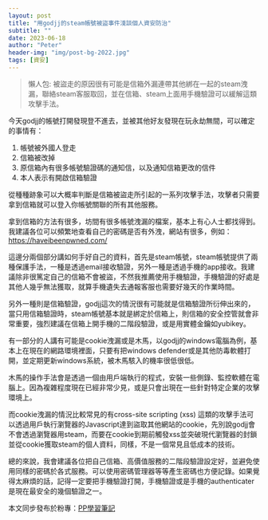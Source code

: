 ```yaml
---
layout: post
title: "用godjj的steam帳號被盜事件淺談個人資安防治"
subtitle: ""
date: 2023-06-18
author: "Peter"
header-img: "img/post-bg-2022.jpg"
tags: [資安]
---
```


> 懶人包: 被盜走的原因很有可能是信箱外漏連帶其他綁在一起的steam洩漏，聯絡steam客服取回，並在信箱、steam上面用手機驗證可以緩解這類攻擊手法。

今天godjj的帳號打開發現登不進去，並被其他好友發現在玩永劫無間，可以確定的事情有：
1. 帳號被外國人登走
2. 信箱被改掉
3. 原信箱內有很多帳號驗證碼的通知信，以及通知信箱更改的信件
4. 本人表示有開啟信箱驗證

從種種跡象可以大概率判斷是信箱被盜走所引起的一系列攻擊手法，攻擊者只需要拿到信箱就可以登入你帳號關聯的所有其他服務。

拿到信箱的方法有很多，坊間有很多帳號洩漏的檔案，基本上有心人士都找得到。我建議各位可以頻繁地查看自己的密碼是否有外洩，網站有很多，例如： https://haveibeenpwned.com/

這邊分兩個部分講如何手好自己的資料，首先是steam帳號，steam帳號提供了兩種保護手法，一種是透過email接收驗證，另外一種是透過手機的app接收。我建議除非很篤定自己的信箱不會被盜，不然我推薦使用手機驗證，手機驗證的好處是其他人幾乎無法獲取，就算手機遺失去通報客服也需要好幾天的作業時間。

另外一種則是信箱驗證，godjj這次的情況很有可能就是信箱驗證所衍伸出來的，當只用信箱驗證時，steam帳號基本就是綁定於信箱上，則信箱的安全控管就會非常重要，強烈建議在信箱上開手機的二階段驗證，或是用實體金鑰如yubikey。

有一部分的人講有可能是cookie洩漏或是木馬，以godjj的windows電腦為例，基本上在現在的網路環境裡面，只要有把windows defender或是其他防毒軟體打開，並定期更新windows系統，被木馬駭入的機率很低很低。

木馬的操作手法會是透過一個由用戶端執行的程式，安裝一些側錄、監控軟體在電腦上。因為複雜程度現在已經非常少見，或是只會出現在一些針對特定企業的攻擊環境上。

而cookie洩漏的情況比較常見的有cross-site scripting (xss) 這類的攻擊手法可以透過用戶執行瀏覽器的Javascript達到盜取其他網站的cookie，先別說godjj會不會透過瀏覽器用steam，而要在cookie到期前觸發xss並突破現代瀏覽器的封鎖並從cookie獲取steam的個人資料，同樣，不是一個常見且低成本的技術。

總的來說，我會建議各位把自己信箱、高價值服務的二階段驗證設定好，並避免使用同樣的密碼於各式服務。可以使用密碼管理器等等產生密碼也方便記錄。如果覺得太麻煩的話，記得一定要把手機驗證打開，手機驗證或是手機的authenticater是現在最安全的幾個驗證之一。

本文同步發布於粉專：[PP學習筆記](https://www.facebook.com/pplearningnote)
